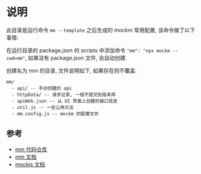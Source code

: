 # 说明

此目录是运行命令 `mm --template` 之后生成的 mockm 常用配置, 该命令做了以下事情:

在运行目录的 package.json 的 scripts 中添加命令 `"mm": "npx mockm --cwd=mm"`, 如果没有 package.json 文件, 会自动创建.

创建名为 mm 的目录, 文件说明如下, 如果存在则不覆盖:

```
mm/
  - api/ -- 手动创建的 api
  - httpData/ -- 请求记录, 一般不提交到版本库
  - apiWeb.json -- 从 UI 界面上创建的接口信息
  - util.js -- 一些公用方法
  - mm.config.js -- mockm 的配置文件
```

## 参考

- [mm 代码仓库](https://github.com/wll8/mockm/)
- [mm 文档](https://hongqiye.com/doc/mockm/)
- [mockjs 文档](http://wll8.gitee.io/mockjs-examples/)
